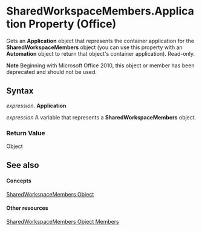 
# SharedWorkspaceMembers.Application Property (Office)

Gets an  **Application** object that represents the container application for the **SharedWorkspaceMembers** object (you can use this property with an **Automation** object to return that object's container application). Read-only.


 **Note**  Beginning with Microsoft Office 2010, this object or member has been deprecated and should not be used.


## Syntax

 _expression_. **Application**

 _expression_ A variable that represents a **SharedWorkspaceMembers** object.


### Return Value

Object


## See also


#### Concepts


[SharedWorkspaceMembers Object](2d0e6ce0-79ef-3030-b1af-465428314b15.md)
#### Other resources


[SharedWorkspaceMembers Object Members](296d0a8c-f0e6-769b-d5a4-8d38ad4403e2.md)
